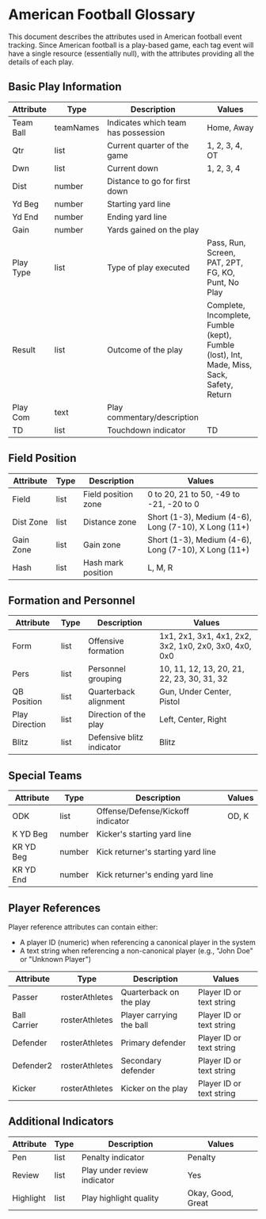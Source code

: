 # American Football Glossary

This document describes the attributes used in American football event tracking. Since American football is a play-based game, each tag event will have a single resource (essentially null), with the attributes providing all the details of each play.

## Basic Play Information

| Attribute | Type | Description | Values |
|-----------|------|-------------|--------|
| Team Ball | teamNames | Indicates which team has possession | Home, Away |
| Qtr | list | Current quarter of the game | 1, 2, 3, 4, OT |
| Dwn | list | Current down | 1, 2, 3, 4 |
| Dist | number | Distance to go for first down | |
| Yd Beg | number | Starting yard line | |
| Yd End | number | Ending yard line | |
| Gain | number | Yards gained on the play | |
| Play Type | list | Type of play executed | Pass, Run, Screen, PAT, 2PT, FG, KO, Punt, No Play |
| Result | list | Outcome of the play | Complete, Incomplete, Fumble (kept), Fumble (lost), Int, Made, Miss, Sack, Safety, Return |
| Play Com | text | Play commentary/description | |
| TD | list | Touchdown indicator | TD |

## Field Position

| Attribute | Type | Description | Values |
|-----------|------|-------------|--------|
| Field | list | Field position zone | 0 to 20, 21 to 50, -49 to -21, -20 to 0 |
| Dist Zone | list | Distance zone | Short (1-3), Medium (4-6), Long (7-10), X Long (11+) |
| Gain Zone | list | Gain zone | Short (1-3), Medium (4-6), Long (7-10), X Long (11+) |
| Hash | list | Hash mark position | L, M, R |

## Formation and Personnel

| Attribute | Type | Description | Values |
|-----------|------|-------------|--------|
| Form | list | Offensive formation | 1x1, 2x1, 3x1, 4x1, 2x2, 3x2, 1x0, 2x0, 3x0, 4x0, 0x0 |
| Pers | list | Personnel grouping | 10, 11, 12, 13, 20, 21, 22, 23, 30, 31, 32 |
| QB Position | list | Quarterback alignment | Gun, Under Center, Pistol |
| Play Direction | list | Direction of the play | Left, Center, Right |
| Blitz | list | Defensive blitz indicator | Blitz |

## Special Teams

| Attribute | Type | Description | Values |
|-----------|------|-------------|--------|
| ODK | list | Offense/Defense/Kickoff indicator | OD, K |
| K YD Beg | number | Kicker's starting yard line | |
| KR YD Beg | number | Kick returner's starting yard line | |
| KR YD End | number | Kick returner's ending yard line | |

## Player References

Player reference attributes can contain either:
- A player ID (numeric) when referencing a canonical player in the system
- A text string when referencing a non-canonical player (e.g., "John Doe" or "Unknown Player")

| Attribute | Type | Description | Values |
|-----------|------|-------------|--------|
| Passer | rosterAthletes | Quarterback on the play | Player ID or text string |
| Ball Carrier | rosterAthletes | Player carrying the ball | Player ID or text string |
| Defender | rosterAthletes | Primary defender | Player ID or text string |
| Defender2 | rosterAthletes | Secondary defender | Player ID or text string |
| Kicker | rosterAthletes | Kicker on the play | Player ID or text string |

## Additional Indicators

| Attribute | Type | Description | Values |
|-----------|------|-------------|--------|
| Pen | list | Penalty indicator | Penalty |
| Review | list | Play under review indicator | Yes |
| Highlight | list | Play highlight quality | Okay, Good, Great | 
